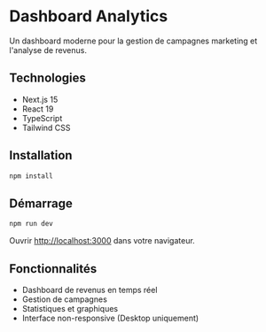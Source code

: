 # Dashboard Analytics

Un dashboard moderne pour la gestion de campagnes marketing et l'analyse de revenus.

## Technologies

- Next.js 15
- React 19
- TypeScript
- Tailwind CSS

## Installation

```bash
npm install
```

## Démarrage

```bash
npm run dev
```

Ouvrir [http://localhost:3000](http://localhost:3000) dans votre navigateur.

## Fonctionnalités

- Dashboard de revenus en temps réel
- Gestion de campagnes
- Statistiques et graphiques
- Interface non-responsive (Desktop uniquement)

